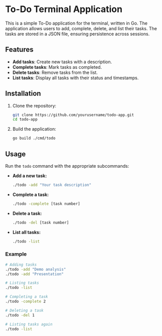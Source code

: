 # To-Do Terminal Application

This is a simple To-Do application for the terminal, written in Go. The application allows users to add, complete, delete, and list their tasks. The tasks are stored in a JSON file, ensuring persistence across sessions.

## Features

- **Add tasks**: Create new tasks with a description.
- **Complete tasks**: Mark tasks as completed.
- **Delete tasks**: Remove tasks from the list.
- **List tasks**: Display all tasks with their status and timestamps.

## Installation

1. Clone the repository:
    ```sh
    git clone https://github.com/yourusername/todo-app.git
    cd todo-app
    ```

2. Build the application:
    ```sh
    go build ./cmd/todo
    ```

## Usage

Run the `todo` command with the appropriate subcommands:

- **Add a new task:**
    ```sh
    ./todo -add "Your task description"
    ```

- **Complete a task:**
    ```sh
    ./todo -complete [task number]
    ```

- **Delete a task:**
    ```sh
    ./todo -del [task number]
    ```

- **List all tasks:**
    ```sh
    ./todo -list
    ```

### Example

```sh
# Adding tasks
./todo -add "Demo analysis"
./todo -add "Presentation"

# Listing tasks
./todo -list

# Completing a task
./todo -complete 2

# Deleting a task
./todo -del 1

# Listing tasks again
./todo -list


